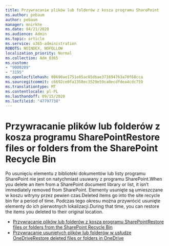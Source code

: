 ```yaml
---
title: Przywracanie plików lub folderów z kosza programu SharePoint
ms.author: pebaum
author: pebaum
manager: mnirkhe
ms.date: 04/21/2020
ms.audience: Admin
ms.topic: article
ms.service: o365-administration
ROBOTS: NOINDEX, NOFOLLOW
localization_priority: Normal
ms.collection: Adm_O365
ms.custom:
- "9000209"
- "3195"
ms.openlocfilehash: 08690ae1751e85ac85dbae371694763a70f68cca
ms.sourcegitcommit: c6692ce0fa1358ec3529e59ca0ecdfdea4cdc759
ms.translationtype: MT
ms.contentlocale: pl-PL
ms.lasthandoff: 09/15/2020
ms.locfileid: "47797738"
---
```

# <a name="restore-files-or-folders-from-the-sharepoint-recycle-bin"></a><span data-ttu-id="aeef2-102">Przywracanie plików lub folderów z kosza programu SharePoint</span><span class="sxs-lookup"><span data-stu-id="aeef2-102">Restore files or folders from the SharePoint Recycle Bin</span></span> 

<span data-ttu-id="aeef2-103">Po usunięciu elementu z biblioteki dokumentów lub listy programu SharePoint nie jest on natychmiast usuwany z programu SharePoint.</span><span class="sxs-lookup"><span data-stu-id="aeef2-103">When you delete an item from a SharePoint document library or list, it isn’t immediately removed from SharePoint.</span></span> <span data-ttu-id="aeef2-104">Elementy usunięte są umieszczane w koszu witryny przez pewien czas.</span><span class="sxs-lookup"><span data-stu-id="aeef2-104">Deleted items go into the site recycle bin for a period of time.</span></span> <span data-ttu-id="aeef2-105">Podczas tego okresu można przywrócić usunięte elementy do ich pierwotnych lokalizacji.</span><span class="sxs-lookup"><span data-stu-id="aeef2-105">During that time, you can restore the items you deleted to their original location.</span></span>

- [<span data-ttu-id="aeef2-106">Przywracanie plików lub folderów z kosza programu SharePoint</span><span class="sxs-lookup"><span data-stu-id="aeef2-106">Restore files or folders from the SharePoint Recycle Bin</span></span>](https://support.office.com/article/Restore-items-in-the-Recycle-Bin-of-a-SharePoint-site-6df466b6-55f2-4898-8d6e-c0dff851a0be)
- [<span data-ttu-id="aeef2-107">Przywracanie usuniętych plików lub folderów w usłudze OneDrive</span><span class="sxs-lookup"><span data-stu-id="aeef2-107">Restore deleted files or folders in OneDrive</span></span>](https://support.office.com/article/restore-deleted-files-or-folders-in-onedrive-949ada80-0026-4db3-a953-c99083e6a84f)
